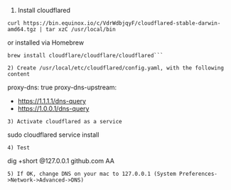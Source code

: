 1) Install cloudflared

```curl https://bin.equinox.io/c/VdrWdbjqyF/cloudflared-stable-darwin-amd64.tgz | tar xzC /usr/local/bin```

or installed via Homebrew

```/usr/bin/ruby -e "$(curl -fsSL https://raw.githubusercontent.com/Homebrew/install/master/install)"
brew install cloudflare/cloudflare/cloudflared```

2) Create /usr/local/etc/cloudflared/config.yaml, with the following content
```
proxy-dns: true
proxy-dns-upstream:
  - https://1.1.1.1/dns-query
  - https://1.0.0.1/dns-query
```
3) Activate cloudflared as a service
```
sudo cloudflared service install
```
4) Test
```
dig +short @127.0.0.1 github.com AA
```
5) If OK, change DNS on your mac to 127.0.0.1 (System Preferences->Network->Advanced->DNS)
